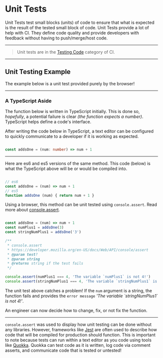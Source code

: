# Unit Tests

Unit Tests test small blocks (units) of code to ensure that what is expected is the result of the tested small block of code.
Unit Tests provide a lot of help with CI. They define code quality and provide developers with feedback without having to push/merge/host code.

----

> Unit tests are in the [Testing Code](02-what-is-ci.md) category of CI.

----

## Unit Testing Example

The example below is a unit test provided purely by the browser!

----

### A TypeScript Aside

The function below is written in TypeScript initially. This is done so, _hopefully_, a potential failure is clear
_(the function expects a number)_. TypeScript helps define a code's interface.

After writing the code below in TypeScript, a text editor can be configured to quickly communicate to a developer if it is working as expected.

```typescript

const addsOne = (num: number) => num + 1

```

----

Here are es6 and es5 versions of the same method.
This code (below) is what the TypeScript above will be or would be compiled into.

```javascript

// es6
const addsOne = (num) => num + 1
// es5
function addsOne (num) { return num + 1 }

```

Using a browser, this method can be unit tested using `console.assert`.
Read more about [console.assert](https://developer.mozilla.org/en-US/docs/Web/API/console/assert).

```javascript

const addsOne = (num) => num + 1
const numPlus1 = addsOne(3)
const stringNumPlus1 = addsOne('3')

/**
 * console.assert
 * https://developer.mozilla.org/en-US/docs/Web/API/console/assert
 * @param test?
 * @param string
 * @returns string if the test fails
 */

console.assert(numPlus1 === 4, 'The variable `numPlus1` is not 4!')
console.assert(stringNumPlus1 === 4, 'The variable `stringNumPlus1` is not 4!')

```

The unit test above catches a problem! If the `num` argument is a string, the function fails and provides the `error message` _'The variable \`stringNumPlus1\` is not 4!'_.

An engineer can now decide how to change, fix, or not fix the function.

----

`console.assert` was used to display how unit testing can be done without any libraries.
However, frameworks like [Jest](https://jestjs.io/) are often used to describe how code that will be compiled for production should function. This is important to note because tests can run within a text editor as you code using tools like [Quokka](https://quokkajs.com/). Quokka can test code as it is written, log code via comment asserts, and communicate code that is tested or untested!
